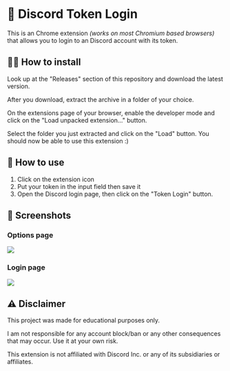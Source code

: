 # 👾 Discord Token Login

This is an Chrome extension _(works on most Chromium based browsers)_ that allows you to login to an Discord account with its token.

## 👨‍💻 How to install

Look up at the "Releases" section of this repository and download the latest version.

After you download, extract the archive in a folder of your choice.

On the extensions page of your browser, enable the developer mode and click on the "Load unpacked extension..." button.

Select the folder you just extracted and click on the "Load" button. You should now be able to use this extension :)

## 🤔 How to use

1. Click on the extension icon
2. Put your token in the input field then save it
3. Open the Discord login page, then click on the "Token Login" button.

## 📸 Screenshots

### Options page

![](https://github.com/umgustavo/discord-token-login/raw/main/screenshots/options_page.png)

### Login page

![](https://github.com/umgustavo/discord-token-login/raw/main/screenshots/login_page.png)

## ⚠️ Disclaimer

This project was made for educational purposes only.

I am not responsible for any account block/ban or any other consequences that may occur. Use it at your own risk.

This extension is not affiliated with Discord Inc. or any of its subsidiaries or affiliates.
